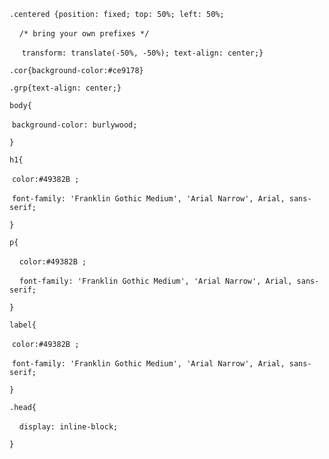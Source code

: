 `.centered {position: fixed; top: 50%; left: 50%;`

    `/* bring your own prefixes */`

     `transform: translate(-50%, -50%); text-align: center;}`

`.cor{background-color:#ce9178}`

`.grp{text-align: center;}`

  

`body{`

 `background-color: burlywood;`

`}`

  
  

`h1{`

 `color:#49382B ;`

 `font-family: 'Franklin Gothic Medium', 'Arial Narrow', Arial, sans-serif;`

`}`

  
  

`p{`

    `color:#49382B ;`

    `font-family: 'Franklin Gothic Medium', 'Arial Narrow', Arial, sans-serif;`

`}`

  
  

`label{`

 `color:#49382B ;`

 `font-family: 'Franklin Gothic Medium', 'Arial Narrow', Arial, sans-serif;`

`}`

  

`.head{`

    `display: inline-block;`

`}`